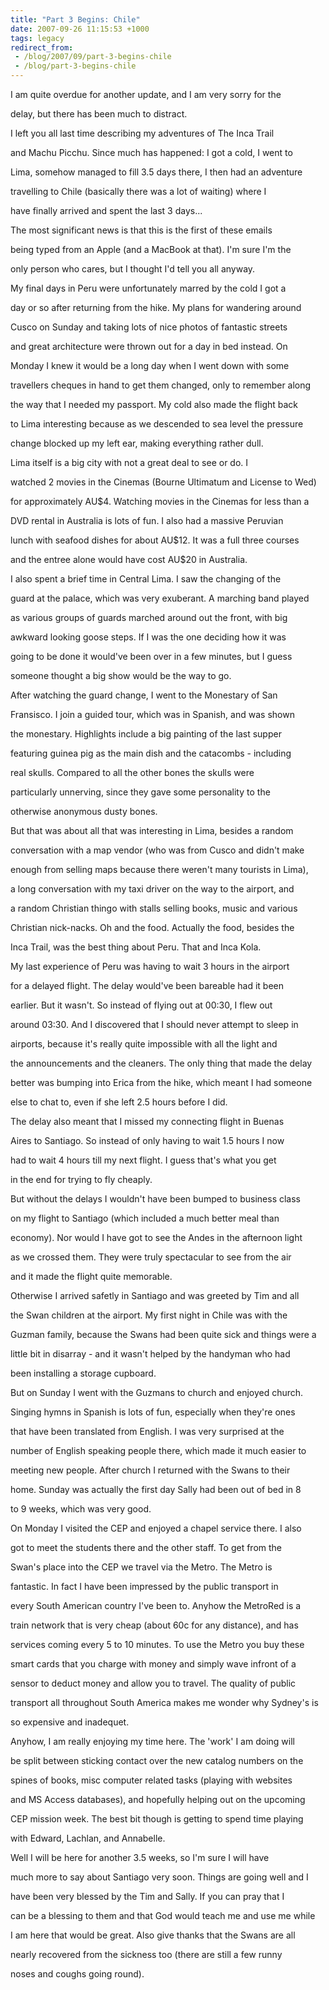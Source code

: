 ```yaml
---
title: "Part 3 Begins: Chile"
date: 2007-09-26 11:15:53 +1000
tags: legacy
redirect_from:
 - /blog/2007/09/part-3-begins-chile
 - /blog/part-3-begins-chile
---
```


I am quite overdue for another update, and I am very sorry for the

delay, but there has been much to distract.



I left you all last time describing my adventures of The Inca Trail

and Machu Picchu. Since much has happened: I got a cold, I went to

Lima, somehow managed to fill 3.5 days there, I then had an adventure

travelling to Chile (basically there was a lot of waiting) where I

have finally arrived and spent the last 3 days...<!--break-->



The most significant news is that this is the first of these emails

being typed from an Apple (and a MacBook at that). I'm sure I'm the

only person who cares, but I thought I'd tell you all anyway.



My final days in Peru were unfortunately marred by the cold I got a

day or so after returning from the hike. My plans for wandering around

Cusco on Sunday and taking lots of nice photos of fantastic streets

and great architecture were thrown out for a day in bed instead. On

Monday I knew it would be a long day when I went down with some

travellers cheques in hand to get them changed, only to remember along

the way that I needed my passport. My cold also made the flight back

to Lima interesting because as we descended  to sea level the pressure

change blocked up my left ear, making everything rather dull.



Lima itself is a big city with not a great deal to see or do. I

watched 2 movies in the Cinemas (Bourne Ultimatum and License to Wed)

for approximately AU$4. Watching movies in the Cinemas for less than a

DVD rental in Australia is lots of fun. I also had a massive Peruvian

lunch with seafood dishes for about AU$12. It was a full three courses

and the entree alone would have cost AU$20 in Australia.



I also spent a brief time in Central Lima. I saw the changing of the

guard at the palace, which was very exuberant. A marching band played

as various groups of guards marched around out the front, with big

awkward looking goose steps. If I was the one deciding how it was

going to be done it would've been over in a few minutes, but I guess

someone thought a big show would be the way to go.



After watching the guard change, I went to the Monestary of San

Fransisco. I join a guided tour, which was in Spanish, and was shown

the monestary. Highlights include a big painting of the last supper

featuring guinea pig as the main dish and the catacombs - including

real skulls. Compared to all the other bones the skulls were

particularly unnerving, since they gave some personality to the

otherwise anonymous dusty bones.



But that was about all that was interesting in Lima, besides a random

conversation with a map vendor (who was from Cusco and didn't make

enough from selling maps because there weren't many tourists in Lima),

a long conversation with my taxi driver on the way to the airport, and

a random Christian thingo with stalls selling books, music and various

Christian nick-nacks. Oh and the food. Actually the food, besides the

Inca Trail, was the best thing about Peru. That and Inca Kola.



My last experience of Peru was having to wait 3 hours in the airport

for a delayed flight. The delay would've been bareable had it been

earlier. But it wasn't. So instead of flying out at 00:30, I flew out

around 03:30. And I discovered that I should never attempt to sleep in

airports, because it's really quite impossible with all the light and

the announcements and the cleaners. The only thing that made the delay

better was bumping into Erica from the hike, which meant I had someone

else to chat to, even if she left 2.5 hours before I did.



The delay also meant that I missed my connecting flight in Buenas

Aires to Santiago. So instead of only having to wait 1.5 hours I now

had to wait 4 hours till my next flight. I guess that's what you get

in the end for trying to fly cheaply.



But without the delays I wouldn't have been bumped to business class

on my flight to Santiago (which included a much better meal than

economy). Nor would I have got to see the Andes in the afternoon light

as we crossed them. They were truly spectacular to see from the air

and it made the flight quite memorable.



Otherwise I arrived safetly in Santiago and was greeted by Tim and all

the Swan children at the airport. My first night in Chile was with the

Guzman family, because the Swans had been quite sick and things were a

little bit in disarray - and it wasn't helped by the handyman who had

been installing a storage cupboard.



But on Sunday I went with the Guzmans to church and enjoyed church.

Singing hymns in Spanish is lots of fun, especially when they're ones

that have been translated from English. I was very surprised at the

number of English speaking people there, which made it much easier to

meeting new people. After church I returned with the Swans to their

home. Sunday was actually the first day Sally had been out of bed in 8

to 9 weeks, which was very good.



On Monday I visited the CEP and enjoyed a chapel service there. I also

got to meet the students there and the other staff. To get from the

Swan's place into the CEP we travel via the Metro. The Metro is

fantastic. In fact I have been impressed by the public transport in

every South American country I've been to. Anyhow the MetroRed is a

train network that is very cheap (about 60c for any distance), and has

services coming every 5 to 10 minutes. To use the Metro you buy these

smart cards that you charge with money and simply wave infront of a

sensor to deduct money and allow you to travel. The quality of public

transport all throughout South America makes me wonder why Sydney's is

so expensive and inadequet.



Anyhow, I am really enjoying my time here. The 'work' I am doing will

be split between sticking contact over the new catalog numbers on the

spines of books, misc computer related tasks (playing with websites

and MS Access databases), and hopefully helping out on the upcoming

CEP mission week. The best bit though is getting to spend time playing

with Edward, Lachlan, and Annabelle.



Well I will be here for another 3.5 weeks, so I'm sure I will have

much more to say about Santiago very soon. Things are going well and I

have been very blessed by the Tim and Sally. If you can pray that I

can be a blessing to them and that God would teach me and use me while

I am here that would be great. Also give thanks that the Swans are all

nearly recovered from the sickness too (there are still a few runny

noses and coughs going round).


